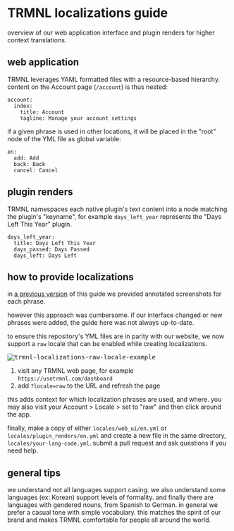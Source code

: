 # TRMNL localizations guide
overview of our web application interface and plugin renders for higher context translations.

## web application
TRMNL leverages YAML formatted files with a resource-based hierarchy. content on the Account page (`/account`) is thus nested:

```
account:
  index:
    title: Account
    tagline: Manage your account settings
```

if a given phrase is used in other locations, it will be placed in the "root" node of the YML file as global variable:

```
en:
  add: Add
  back: Back
  cancel: Cancel
```

## plugin renders
TRMNL namespaces each native plugin's text content into a node matching the plugin's "keyname", for example `days_left_year` represents the "Days Left This Year" plugin.

```
days_left_year:
  title: Days Left This Year
  days_passed: Days Passed
  days_left: Days Left
```

## how to provide localizations
in [a previous version](https://github.com/usetrmnl/localizations/blob/87c0ce5b4b71bff2f80346065aa50a5ce7a7e050/GUIDE.md) of this guide we provided annotated screenshots for each phrase.

however this approach was cumbersome. if our interface changed or new phrases were added, the guide here was not always up-to-date.

to ensure this repository's YML files are in parity with our website, we now support a `raw` locale that can be enabled while creating localizations.

<kbd>![trmnl-localizations-raw-locale-example](https://github.com/usetrmnl/localizations/blob/master/support/raw_locale_example.png)</kbd>

1. visit any TRMNL web page, for example `https://usetrmnl.com/dashboard`
2. add `?locale=raw` to the URL and refresh the page

this adds context for which localization phrases are used, and where. you may also visit your Account > Locale > set to "raw" and then click around the app.

finally, make a copy of either `locales/web_ui/en.yml` or `locales/plugin_renders/en.yml` and create a new file in the same directory, `locales/your-lang-code.yml`. submit a pull request and ask questions if you need help.

## general tips

we understand not all languages support casing. we also understand some languages (ex: Korean) support levels of formality. and finally there are languages with gendered nouns, from Spanish to German. in general we prefer a casual tone with simple vocabulary. this matches the spirit of our brand and makes TRMNL comfortable for people all around the world.
